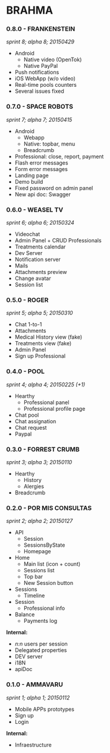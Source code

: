 # BRAHMA

### 0.8.0 - FRANKENSTEIN
_sprint 8; alpha 8; 20150429_

* Android
	* Native video (OpenTok)
	* Native PayPal
* Push notifications
* iOS WebApp (w/o video)
* Real-time pools counters
* Several issues fixed

### 0.7.0 - SPACE ROBOTS
_sprint 7; alpha 7; 20150415_

* Android
	* Webapp
	* Native: topbar, menu
	* Breadcrumb
* Professional: close, report, payment
* Flash error messages
* Form error messages
* Landing page
* Demo build
* Fixed password on admin panel
* New api doc: Swagger

### 0.6.0 - WEASEL TV
_sprint 6; alpha 6; 20150324_

* Videochat
* Admin Panel + CRUD Professionals
* Treatments calendar
* Dev Server
* Notification server
* Mails
* Attachments preview
* Change avatar
* Session list

### 0.5.0 - ROGER
_sprint 5; alpha 5; 20150310_

* Chat 1-to-1
* Attachments
* Medical History view (fake)
* Treatments view (fake)
* Admin Panel
* Sign up Professional

### 0.4.0 - POOL
_sprint 4; alpha 4; 20150225 (+1)_

* Hearthy
	* Professional panel
	* Professional profile page
* Chat pool
* Chat assignation
* Chat request
* Paypal

### 0.3.0 - FORREST CRUMB
_sprint 3; alpha 3; 20150110_

* Hearthy
	* History
	* Alergies
* Breadcrumb

### 0.2.0 - POR MIS CONSULTAS
_sprint 2; alpha 2; 20150127_

* API
	* Session
	* SessionsByState
	* Homepage
* Home
	* Main list (icon + count)
	* Sessions list
	* Top bar
	* New Session button
* Sessions
	* Timeline
* Session
	* Professional info
* Balance
	* Payments log

**Internal:**

* _n:n_ users per session
* Delegated properties
* DEV server
* i18N
* apiDoc

### 0.1.0 - AMMAVARU
_sprint 1; alpha 1; 20150112_

* Mobile APPs prototypes
* Sign up
* Login

**Internal:**

* Infraestructure